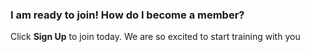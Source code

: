 ### I am ready to join! How do I become a member? 

Click **Sign Up** to join today. We are so excited to start training with you
